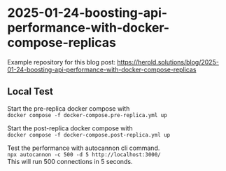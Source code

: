 # 2025-01-24-boosting-api-performance-with-docker-compose-replicas

Example repository for this blog post: https://herold.solutions/blog/2025-01-24-boosting-api-performance-with-docker-compose-replicas

## Local Test

Start the pre-replica docker compose with  
`docker compose -f docker-compose.pre-replica.yml up`

Start the post-replica docker compose with  
`docker compose -f docker-compose.post-replica.yml up`

Test the performance with autocannon cli command.  
`npx autocannon -c 500 -d 5 http://localhost:3000/`  
This will run 500 connections in 5 seconds.
